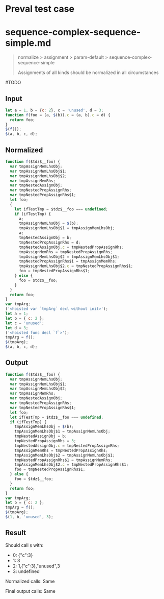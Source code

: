 # Preval test case

# sequence-complex-sequence-simple.md

> normalize > assignment > param-default > sequence-complex-sequence-simple
>
> Assignments of all kinds should be normalized in all circumstances

#TODO

## Input

`````js filename=intro
let a = 1, b = {c: 2}, c = 'unused', d = 3;
function f(foo = (a, $(b)).c = (a, b).c = d) {
  return foo;
}
$(f());
$(a, b, c, d);
`````

## Normalized

`````js filename=intro
function f($tdz$__foo) {
  var tmpAssignMemLhsObj;
  var tmpAssignMemLhsObj$1;
  var tmpAssignMemLhsObj$2;
  var tmpAssignMemRhs;
  var tmpNestedAssignObj;
  var tmpNestedPropAssignRhs;
  var tmpNestedPropAssignRhs$1;
  let foo;
  {
    let ifTestTmp = $tdz$__foo === undefined;
    if (ifTestTmp) {
      a;
      tmpAssignMemLhsObj = $(b);
      tmpAssignMemLhsObj$1 = tmpAssignMemLhsObj;
      a;
      tmpNestedAssignObj = b;
      tmpNestedPropAssignRhs = d;
      tmpNestedAssignObj.c = tmpNestedPropAssignRhs;
      tmpAssignMemRhs = tmpNestedPropAssignRhs;
      tmpAssignMemLhsObj$2 = tmpAssignMemLhsObj$1;
      tmpNestedPropAssignRhs$1 = tmpAssignMemRhs;
      tmpAssignMemLhsObj$2.c = tmpNestedPropAssignRhs$1;
      foo = tmpNestedPropAssignRhs$1;
    } else {
      foo = $tdz$__foo;
    }
  }
  return foo;
}
var tmpArg;
('<hoisted var `tmpArg` decl without init>');
let a = 1;
let b = { c: 2 };
let c = 'unused';
let d = 3;
('<hoisted func decl `f`>');
tmpArg = f();
$(tmpArg);
$(a, b, c, d);
`````

## Output

`````js filename=intro
function f($tdz$__foo) {
  var tmpAssignMemLhsObj;
  var tmpAssignMemLhsObj$1;
  var tmpAssignMemLhsObj$2;
  var tmpAssignMemRhs;
  var tmpNestedAssignObj;
  var tmpNestedPropAssignRhs;
  var tmpNestedPropAssignRhs$1;
  let foo;
  let ifTestTmp = $tdz$__foo === undefined;
  if (ifTestTmp) {
    tmpAssignMemLhsObj = $(b);
    tmpAssignMemLhsObj$1 = tmpAssignMemLhsObj;
    tmpNestedAssignObj = b;
    tmpNestedPropAssignRhs = 3;
    tmpNestedAssignObj.c = tmpNestedPropAssignRhs;
    tmpAssignMemRhs = tmpNestedPropAssignRhs;
    tmpAssignMemLhsObj$2 = tmpAssignMemLhsObj$1;
    tmpNestedPropAssignRhs$1 = tmpAssignMemRhs;
    tmpAssignMemLhsObj$2.c = tmpNestedPropAssignRhs$1;
    foo = tmpNestedPropAssignRhs$1;
  } else {
    foo = $tdz$__foo;
  }
  return foo;
}
var tmpArg;
let b = { c: 2 };
tmpArg = f();
$(tmpArg);
$(1, b, 'unused', 3);
`````

## Result

Should call `$` with:
 - 0: {"c":3}
 - 1: 3
 - 2: 1,{"c":3},"unused",3
 - 3: undefined

Normalized calls: Same

Final output calls: Same
